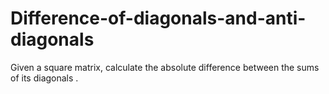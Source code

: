 # Difference-of-diagonals-and-anti-diagonals
Given a square matrix, calculate the absolute difference between the sums of its diagonals .
